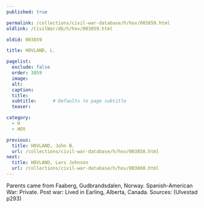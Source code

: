 ```yaml
---
published: true

permalink: /collections/civil-war-database/h/hov/003859.html
oldlink: /CivilWar/db/h/hov/003859.html

oldid: 003859

title: HOVLAND, L.

pagelist:
  exclude: false
  order: 3859
  image: 
  alt:
  caption:
  title:
  subtitle:      # Defaults to page subtitle
  teaser:

category: 
  - H 
  - HOV

previous:
  title: HOVLAND, John B.
  url: /collections/civil-war-database/h/hov/003858.html  
next:
  title: HOVLAND, Lars Johnson
  url: /collections/civil-war-database/h/hov/003860.html   
---
```

Parents came from Faaberg, Gudbrandsdalen, Norway. Spanish-American War: Private. Post war: Lived in Earling, Alberta, Canada. Sources: (Ulvestad p293)